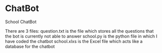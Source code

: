 # ChatBot
School ChatBot

There are 3 files:
  question.txt is the file which stores all the questions that the bot is currently not able to answer
  school.py is the python file in which I have coded the chatbot
  school.xlxs is the Excel file which acts like a database for the chatbot
